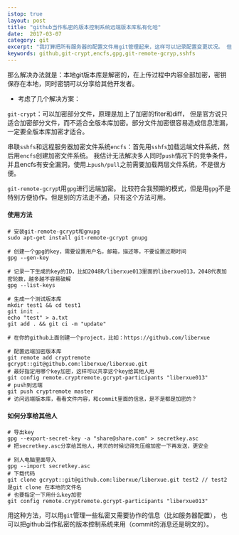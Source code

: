 ```yaml
---
istop: true
layout: post
title: "github当作私密的版本控制系统远端版本库私有化哈"
date:  2017-03-07
category: git
excerpt: "我打算把所有服务器的配置文件用git管理起来，这样可以记录配置变更状况。 但是有一个问题是，如何多人协作？服务器配置信息非常敏感，如果这个版本库泄漏，整个公司的服务器架构就彻底泄漏了。 这个版本库只能在开发者本地电脑里面解密，远程托管版本库的服务器不应该知道文件里面的内容。"
keywords: github,git-crypt,encfs,gpg,git-remote-gcryp,sshfs
---
```


那么解决办法就是：本地git版本库是解密的，在上传过程中内容全部加密，密钥保存在本地，同时密钥可以分享给其他开发者。

- 考虑了几个解决方案：

``git-crypt``：可以加密部分文件，原理是加上了加密的fiter和diff， 但是官方说只适合加密部分文件，而不适合全版本库加密。部分文件加密很容易造成信息泄漏，一定要全版本库加密才适合。

串联``sshfs``和远程服务器加密文件系统``encfs``：首先用``sshfs``加载远端文件系统，然后用``encfs``创建加密文件系统。 我估计无法解决多人同时``push``情况下的竞争条件，并且encfs有安全漏洞，使用``上push/pull``之前需要加载两层文件系统，不是很方便。

``git-remote-gcryp``t用``gpg``进行远端加密。 比较符合我预期的模式，但是用``gpg``不是特别方便协作。但是别的方法走不通，只有这个方法可用。

#### 使用方法

```
# 安装git-remote-gcrypt和gnupg
sudo apt-get install git-remote-gcrypt gnupg

# 创建一个gpg的key，需要设置用户名，邮箱，描述等，不要设置过期时间
gpg --gen-key

# 记录一下生成的key的ID，比如2048R/liberxue013里面的liberxue013，2048代表加密轮数，越多越不容易破解
gpg --list-keys

# 生成一个测试版本库
mkdir test1 && cd test1
git init .
echo "test" > a.txt
git add . && git ci -m "update"

# 在你的github上面创建一个project，比如：https://github.com/liberxue

# 配置远端加密版本库
git remote add cryptremote gcrypt::git@github.com:liberxue/liberxue.git
# 最好指定用哪个key加密，这样可以共享这个key给其他人用
git config remote.cryptremote.gcrypt-participants "liberxue013"
# push到远端
git push cryptremote master
# 访问远端版本库，看看文件内容，和commit里面的信息，是不是都是加密的？
```
####  如何分享给其他人

```
# 导出key
gpg --export-secret-key -a "share@share.com" > secretkey.asc
# 把secretkey.asc分享给其他人，拷贝的时候记得先压缩加密一下再发送，更安全

# 别人电脑里面导入
gpg --import secretkey.asc
# 下载代码
git clone gcrypt::git@github.com:liberxue/liberxue.git test2 // test2是git clone 在本地的文件名
# 也要指定一下用什么key加密
git config remote.cryptremote.gcrypt-participants "liberxue013"

```

用这种方法，可以用``git``管理一些私密又需要协作的信息（比如服务器配置）， 也可以把github当作私密的版本控制系统来用（commit的消息还是明文的）。



